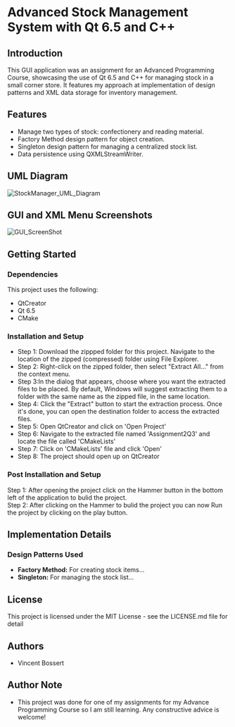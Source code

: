 
# Advanced Stock Management System with Qt 6.5 and C++

## Introduction
This GUI application was an assignment for an Advanced Programming Course, showcasing the use of Qt 6.5 and C++ for managing stock in a small corner store. It features my approach at implementation of design patterns and XML data storage for inventory management.

## Features
- Manage two types of stock: confectionery and reading material.
- Factory Method design pattern for object creation.
- Singleton design pattern for managing a centralized stock list.
- Data persistence using QXMLStreamWriter.

## UML Diagram
![StockManager_UML_Diagram](https://github.com/VinceMKB/Qt-Corner-Store-Stock-Manager/assets/155303838/0e966409-e1fd-44fe-b189-0b706be31ba7)

## GUI and XML Menu Screenshots
![GUI_ScreenShot](https://github.com/VinceMKB/Qt-Corner-Store-Stock-Manager/assets/155303838/9b527f8b-e90a-400b-a349-e62f81423ab4)

## Getting Started
### Dependencies

This project uses the following:
- QtCreator
- Qt 6.5
- CMake

### Installation and Setup

- Step 1: Download the zippped folder for this project. Navigate to the location of the zipped (compressed) folder using File Explorer.  
- Step 2: Right-click on the zipped folder, then select "Extract All..." from the context menu.  
- Step 3:In the dialog that appears, choose where you want the extracted files to be placed. By default, Windows will suggest extracting them to a folder with the same name as the zipped file, in the same location.  
- Step 4: Click the "Extract" button to start the extraction process. Once it's done, you can open the destination folder to access the extracted files.
- Step 5: Open QtCreator and click on 'Open Project'
- Step 6: Navigate to the extracted file named 'Assignment2Q3' and locate the file called 'CMakeLists'
- Step 7: Click on 'CMakeLists' file and click 'Open'
- Step 8: The project should open up on QtCreator

### Post Installation and Setup
Step 1: After opening the project click on the Hammer button in the bottom left of the application to bulid the project.  
Step 2: After clicking on the Hammer to bulid the project you can now Run the project by clicking on the play button.

## Implementation Details
### Design Patterns Used
- **Factory Method:** For creating stock items...
- **Singleton:** For managing the stock list...

## License
This project is licensed under the MIT License - see the LICENSE.md file for detail

## Authors
- Vincent Bossert

## Author Note
- This project was done for one of my assignments for my Advance Programming Course so I am still learning. Any constructive advice is welcome!







